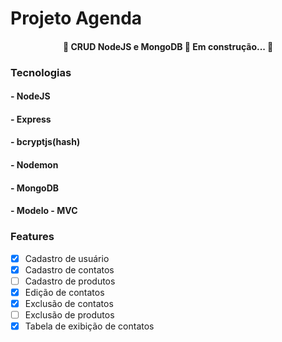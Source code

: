 # Projeto Agenda
<h4 align="center"> 
	🚧  CRUD NodeJS e MongoDB 🚀 Em construção...  🚧
</h4>


### Tecnologias
<h4> - NodeJS </h4> <h4> - Express </h4>
<h4> - bcryptjs(hash) </h4> <h4> - Nodemon </h4>
<h4> - MongoDB </h4> <h4> - Modelo - MVC </h4>

### Features

- [x] Cadastro de usuário
- [x] Cadastro de contatos
- [ ] Cadastro de produtos
- [x] Edição de contatos
- [x] Exclusão de contatos
- [ ] Exclusão de produtos
- [x] Tabela de exibição de contatos
